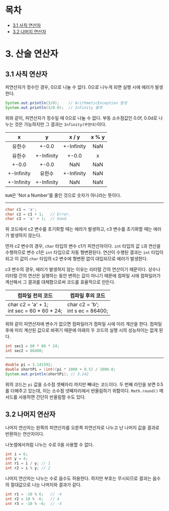# 목차

- [3.1 사칙 연산자](#31-사칙-연산자)
- [3.2 나머지 연산자](#32-나머지-연산자)

# 3. 산술 연산자

## 3.1 사칙 연산자

피연산자가 정수인 경우, 0으로 나눌 수 없다. 0으로 나누게 되면 실행 시에 에러가 발생한다.

```Java
System.out.println(3/0);    // ArithmeticException 발생
System.out.println(3/0.0);  // Infinity 출력
```

위와 같이, 피연산자가 정수일 때 0으로 나눌 수 없다. 부동 소수점값인 0.0f, 0.0d로 나누는 것은 가능하지만 그 결과는 `Infinity(무한대)`이다.

|     x      |     y      |   x / y    | x % y |
| :--------: | :--------: | :--------: | :---: |
|   유한수   |   +-0.0    | +-Infinity |  NaN  |
|   유한수   | +-Infinity |   +-0.0    |   x   |
|   +-0.0    |   +-0.0    |    NaN     |  NaN  |
| +-Infinity |   유한수   | +-Infinity |  NaN  |
| +-Infinity | +-Infinity |    NaN     |  NaN  |

`NaN`은 'Not a Number'를 줄인 것으로 숫자가 아니라는 뜻이다.

---

```Java
char c1 = 'a';
char c2 = c1 + 1;   // Error.
char c3 = 'a' + 1;  // Good.
```

위 코드에서 c2 변수를 초기화할 때는 에러가 발생하고, c3 변수를 초기화할 때는 에러가 발생하지 않는다.

먼저 c2 변수의 경우, `char` 타입의 변수 c1가 피연산자이다. `int` 타입의 값 `1`과 연산을 수행하므로 변수 c1은 `int` 타입으로 자동 형변환된다. 연산이 수행된 결과는 `int` 타입이 되고 이 값이 `char` 타입의 c2 변수에 형변환 없이 대입되므로 에러가 발생한다.

c3 변수의 경우, 에러가 발생하지 않는 이유는 리터럴 간의 연산이기 때문이다. 상수나 리터럴 간의 연산은 실행하는 동안 변하는 값이 아니기 때문에 컴파일 시에 컴파일러가 계산해서 그 결과를 대체함으로써 코드를 효율적으로 만든다.

| 컴파일 전의 코드                                | 컴파일 후의 코드                    |
| ----------------------------------------------- | ----------------------------------- |
| char c2 = 'a' + 1;<br>int sec = 60 \* 60 \* 24; | char c2 = 'b';<br>int s ec = 86400; |

위와 같이 피연산자에 변수가 없으면 컴파일러가 컴파일 시에 미리 계산을 한다. 컴파일 후에 미리 계산된 값으로 바뀌기 때문에 아래의 두 코드의 실행 시의 성능차이는 없게 된다.

```Java
int sec1 = 60 * 60 * 24;
int sec2 = 86400;
```

---

```Java
double pi = 3.141592;
double shortPi = (int)(pi * 1000 + 0.5) / 1000.0;
System.out.println(shortPi); // 3.142
```

위의 코드는 `pi` 값을 소수점 셋째자리 까지만 빼내는 코드이다. 두 번째 라인을 보면 0.5를 더해주고 있는데, 이는 소수점 넷째자리에서 반올림하기 위함이다. `Math.round()` 메서드를 사용하면 간단히 반올림할 수도 있다.

## 3.2 나머지 연산자

나머지 연산자는 왼쪽의 피연산자를 오른쪽 피연산자로 나누고 난 나머지 값을 결과로 반환하는 연산자이다.

나눗셈에서처럼 나누는 수로 0을 사용할 수 없다.

```Java
int i = 6;
int y = 4;
int r1 = i / y; // 1
int r2 = i % y; // 2
```

나머지 연산자는 나누는 수로 음수도 허용한다. 하지만 부호는 무시되므로 결과는 음수의 절대값으로 나눈 나머지와 결과가 같다.

```Java
int r1 = -10 % 6;   // -4
int r2 = 10 % -6;   // 4
int r3 = -10 % -6;  // -4
```
